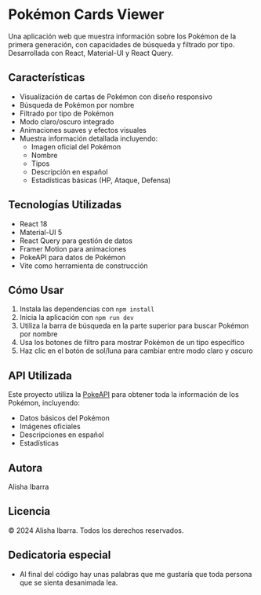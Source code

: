 # Pokémon Cards Viewer

Una aplicación web que muestra información sobre los Pokémon de la primera generación, con capacidades de búsqueda y filtrado por tipo. Desarrollada con React, Material-UI y React Query.

## Características

- Visualización de cartas de Pokémon con diseño responsivo
- Búsqueda de Pokémon por nombre
- Filtrado por tipo de Pokémon
- Modo claro/oscuro integrado
- Animaciones suaves y efectos visuales
- Muestra información detallada incluyendo:
  - Imagen oficial del Pokémon
  - Nombre
  - Tipos
  - Descripción en español
  - Estadísticas básicas (HP, Ataque, Defensa)

## Tecnologías Utilizadas

- React 18
- Material-UI 5
- React Query para gestión de datos
- Framer Motion para animaciones
- PokeAPI para datos de Pokémon
- Vite como herramienta de construcción

## Cómo Usar

1. Instala las dependencias con `npm install`
2. Inicia la aplicación con `npm run dev`
3. Utiliza la barra de búsqueda en la parte superior para buscar Pokémon por nombre
4. Usa los botones de filtro para mostrar Pokémon de un tipo específico
5. Haz clic en el botón de sol/luna para cambiar entre modo claro y oscuro

## API Utilizada

Este proyecto utiliza la [PokeAPI](https://pokeapi.co/) para obtener toda la información de los Pokémon, incluyendo:
- Datos básicos del Pokémon
- Imágenes oficiales
- Descripciones en español
- Estadísticas

## Autora

Alisha Ibarra

## Licencia

© 2024 Alisha Ibarra. Todos los derechos reservados.

## Dedicatoria especial
- Al final del código hay unas palabras que me gustaría que toda persona que se sienta desanimada lea.
